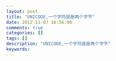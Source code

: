 ```yaml
---
layout: post
title: "UNICODE,一个字符就是两个字节"
date: 2012-11-07 16:56:00 
comments: true
categories: []
tags: []
description: "UNICODE,一个字符就是两个字节"
keywords: 
---
```





